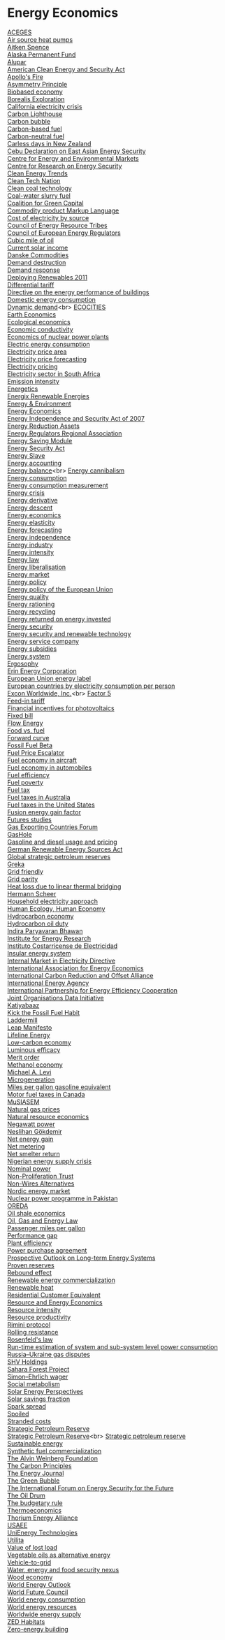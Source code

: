 # Energy Economics
[ACEGES](https://en.wikipedia.org/wiki/ACEGES)<br>
[Air source heat pumps](https://en.wikipedia.org/wiki/Air_source_heat_pumps)<br>
[Aitken Spence](https://en.wikipedia.org/wiki/Aitken_Spence)<br>
[Alaska Permanent Fund](https://en.wikipedia.org/wiki/Alaska_Permanent_Fund)<br>
[Alupar](https://en.wikipedia.org/wiki/Alupar)<br>
[American Clean Energy and Security Act](https://en.wikipedia.org/wiki/American_Clean_Energy_and_Security_Act)<br>
[Apollo's Fire](https://en.wikipedia.org/wiki/Apollo's_Fire_(book))<br>
[Asymmetry Principle](https://en.wikipedia.org/wiki/Asymmetry_Principle)<br>
[Biobased economy](https://en.wikipedia.org/wiki/Biobased_economy)<br>
[Borealis Exploration](https://en.wikipedia.org/wiki/Borealis_Exploration)<br>
[California electricity crisis](https://en.wikipedia.org/wiki/California_electricity_crisis)<br>
[Carbon Lighthouse](https://en.wikipedia.org/wiki/Carbon_Lighthouse)<br>
[Carbon bubble](https://en.wikipedia.org/wiki/Carbon_bubble)<br>
[Carbon-based fuel](https://en.wikipedia.org/wiki/Carbon-based_fuel)<br>
[Carbon-neutral fuel](https://en.wikipedia.org/wiki/Carbon-neutral_fuel)<br>
[Carless days in New Zealand](https://en.wikipedia.org/wiki/Carless_days_in_New_Zealand)<br>
[Cebu Declaration on East Asian Energy Security](https://en.wikipedia.org/wiki/Cebu_Declaration_on_East_Asian_Energy_Security)<br>
[Centre for Energy and Environmental Markets](https://en.wikipedia.org/wiki/Centre_for_Energy_and_Environmental_Markets)<br>
[Centre for Research on Energy Security](https://en.wikipedia.org/wiki/Centre_for_Research_on_Energy_Security)<br>
[Clean Energy Trends](https://en.wikipedia.org/wiki/Clean_Energy_Trends)<br>
[Clean Tech Nation](https://en.wikipedia.org/wiki/Clean_Tech_Nation)<br>
[Clean coal technology](https://en.wikipedia.org/wiki/Clean_coal_technology)<br>
[Coal-water slurry fuel](https://en.wikipedia.org/wiki/Coal-water_slurry_fuel)<br>
[Coalition for Green Capital](https://en.wikipedia.org/wiki/Coalition_for_Green_Capital)<br>
[Commodity product Markup Language](https://en.wikipedia.org/wiki/Commodity_product_Markup_Language)<br>
[Cost of electricity by source](https://en.wikipedia.org/wiki/Cost_of_electricity_by_source)<br>
[Council of Energy Resource Tribes](https://en.wikipedia.org/wiki/Council_of_Energy_Resource_Tribes)<br>
[Council of European Energy Regulators](https://en.wikipedia.org/wiki/Council_of_European_Energy_Regulators)<br>
[Cubic mile of oil](https://en.wikipedia.org/wiki/Cubic_mile_of_oil)<br>
[Current solar income](https://en.wikipedia.org/wiki/Current_solar_income)<br>
[Danske Commodities](https://en.wikipedia.org/wiki/Danske_Commodities)<br>
[Demand destruction](https://en.wikipedia.org/wiki/Demand_destruction)<br>
[Demand response](https://en.wikipedia.org/wiki/Demand_response)<br>
[Deploying Renewables 2011](https://en.wikipedia.org/wiki/Deploying_Renewables_2011)<br>
[Differential tariff](https://en.wikipedia.org/wiki/Differential_tariff)<br>
[Directive on the energy performance of buildings](https://en.wikipedia.org/wiki/Directive_on_the_energy_performance_of_buildings)<br>
[Domestic energy consumption](https://en.wikipedia.org/wiki/Domestic_energy_consumption)<br>
[Dynamic demand](https://en.wikipedia.org/wiki/Dynamic_demand_(electric_power))<br>
[ECOCITIES](https://en.wikipedia.org/wiki/ECOCITIES_(software))<br>
[Earth Economics](https://en.wikipedia.org/wiki/Earth_Economics)<br>
[Ecological economics](https://en.wikipedia.org/wiki/Ecological_economics)<br>
[Economic conductivity](https://en.wikipedia.org/wiki/Economic_conductivity)<br>
[Economics of nuclear power plants](https://en.wikipedia.org/wiki/Economics_of_nuclear_power_plants)<br>
[Electric energy consumption](https://en.wikipedia.org/wiki/Electric_energy_consumption)<br>
[Electricity price area](https://en.wikipedia.org/wiki/Electricity_price_area)<br>
[Electricity price forecasting](https://en.wikipedia.org/wiki/Electricity_price_forecasting)<br>
[Electricity pricing](https://en.wikipedia.org/wiki/Electricity_pricing)<br>
[Electricity sector in South Africa](https://en.wikipedia.org/wiki/Electricity_sector_in_South_Africa)<br>
[Emission intensity](https://en.wikipedia.org/wiki/Emission_intensity)<br>
[Energetics](https://en.wikipedia.org/wiki/Energetics)<br>
[Energix Renewable Energies](https://en.wikipedia.org/wiki/Energix_Renewable_Energies)<br>
[Energy & Environment](https://en.wikipedia.org/wiki/Energy_&_Environment)<br>
[Energy Economics](https://en.wikipedia.org/wiki/Energy_Economics_(journal))<br>
[Energy Independence and Security Act of 2007](https://en.wikipedia.org/wiki/Energy_Independence_and_Security_Act_of_2007)<br>
[Energy Reduction Assets](https://en.wikipedia.org/wiki/Energy_Reduction_Assets)<br>
[Energy Regulators Regional Association](https://en.wikipedia.org/wiki/Energy_Regulators_Regional_Association)<br>
[Energy Saving Module](https://en.wikipedia.org/wiki/Energy_Saving_Module)<br>
[Energy Security Act](https://en.wikipedia.org/wiki/Energy_Security_Act)<br>
[Energy Slave](https://en.wikipedia.org/wiki/Energy_Slave)<br>
[Energy accounting](https://en.wikipedia.org/wiki/Energy_accounting)<br>
[Energy balance](https://en.wikipedia.org/wiki/Energy_balance_(energy_economics))<br>
[Energy cannibalism](https://en.wikipedia.org/wiki/Energy_cannibalism)<br>
[Energy consumption](https://en.wikipedia.org/wiki/Energy_consumption)<br>
[Energy consumption measurement](https://en.wikipedia.org/wiki/Energy_consumption_measurement)<br>
[Energy crisis](https://en.wikipedia.org/wiki/Energy_crisis)<br>
[Energy derivative](https://en.wikipedia.org/wiki/Energy_derivative)<br>
[Energy descent](https://en.wikipedia.org/wiki/Energy_descent)<br>
[Energy economics](https://en.wikipedia.org/wiki/Energy_economics)<br>
[Energy elasticity](https://en.wikipedia.org/wiki/Energy_elasticity)<br>
[Energy forecasting](https://en.wikipedia.org/wiki/Energy_forecasting)<br>
[Energy independence](https://en.wikipedia.org/wiki/Energy_independence)<br>
[Energy industry](https://en.wikipedia.org/wiki/Energy_industry)<br>
[Energy intensity](https://en.wikipedia.org/wiki/Energy_intensity)<br>
[Energy law](https://en.wikipedia.org/wiki/Energy_law)<br>
[Energy liberalisation](https://en.wikipedia.org/wiki/Energy_liberalisation)<br>
[Energy market](https://en.wikipedia.org/wiki/Energy_market)<br>
[Energy policy](https://en.wikipedia.org/wiki/Energy_policy)<br>
[Energy policy of the European Union](https://en.wikipedia.org/wiki/Energy_policy_of_the_European_Union)<br>
[Energy quality](https://en.wikipedia.org/wiki/Energy_quality)<br>
[Energy rationing](https://en.wikipedia.org/wiki/Energy_rationing)<br>
[Energy recycling](https://en.wikipedia.org/wiki/Energy_recycling)<br>
[Energy returned on energy invested](https://en.wikipedia.org/wiki/Energy_returned_on_energy_invested)<br>
[Energy security](https://en.wikipedia.org/wiki/Energy_security)<br>
[Energy security and renewable technology](https://en.wikipedia.org/wiki/Energy_security_and_renewable_technology)<br>
[Energy service company](https://en.wikipedia.org/wiki/Energy_service_company)<br>
[Energy subsidies](https://en.wikipedia.org/wiki/Energy_subsidies)<br>
[Energy system](https://en.wikipedia.org/wiki/Energy_system)<br>
[Ergosophy](https://en.wikipedia.org/wiki/Ergosophy)<br>
[Erin Energy Corporation](https://en.wikipedia.org/wiki/Erin_Energy_Corporation)<br>
[European Union energy label](https://en.wikipedia.org/wiki/European_Union_energy_label)<br>
[European countries by electricity consumption per person](https://en.wikipedia.org/wiki/European_countries_by_electricity_consumption_per_person)<br>
[Excon Worldwide, Inc.](https://en.wikipedia.org/wiki/Excon_Worldwide,_Inc.)<br>
[Factor 5](https://en.wikipedia.org/wiki/Factor_5_(book))<br>
[Feed-in tariff](https://en.wikipedia.org/wiki/Feed-in_tariff)<br>
[Financial incentives for photovoltaics](https://en.wikipedia.org/wiki/Financial_incentives_for_photovoltaics)<br>
[Fixed bill](https://en.wikipedia.org/wiki/Fixed_bill)<br>
[Flow Energy](https://en.wikipedia.org/wiki/Flow_Energy)<br>
[Food vs. fuel](https://en.wikipedia.org/wiki/Food_vs._fuel)<br>
[Forward curve](https://en.wikipedia.org/wiki/Forward_curve)<br>
[Fossil Fuel Beta](https://en.wikipedia.org/wiki/Fossil_Fuel_Beta)<br>
[Fuel Price Escalator](https://en.wikipedia.org/wiki/Fuel_Price_Escalator)<br>
[Fuel economy in aircraft](https://en.wikipedia.org/wiki/Fuel_economy_in_aircraft)<br>
[Fuel economy in automobiles](https://en.wikipedia.org/wiki/Fuel_economy_in_automobiles)<br>
[Fuel efficiency](https://en.wikipedia.org/wiki/Fuel_efficiency)<br>
[Fuel poverty](https://en.wikipedia.org/wiki/Fuel_poverty)<br>
[Fuel tax](https://en.wikipedia.org/wiki/Fuel_tax)<br>
[Fuel taxes in Australia](https://en.wikipedia.org/wiki/Fuel_taxes_in_Australia)<br>
[Fuel taxes in the United States](https://en.wikipedia.org/wiki/Fuel_taxes_in_the_United_States)<br>
[Fusion energy gain factor](https://en.wikipedia.org/wiki/Fusion_energy_gain_factor)<br>
[Futures studies](https://en.wikipedia.org/wiki/Futures_studies)<br>
[Gas Exporting Countries Forum](https://en.wikipedia.org/wiki/Gas_Exporting_Countries_Forum)<br>
[GasHole](https://en.wikipedia.org/wiki/GasHole)<br>
[Gasoline and diesel usage and pricing](https://en.wikipedia.org/wiki/Gasoline_and_diesel_usage_and_pricing)<br>
[German Renewable Energy Sources Act](https://en.wikipedia.org/wiki/German_Renewable_Energy_Sources_Act)<br>
[Global strategic petroleum reserves](https://en.wikipedia.org/wiki/Global_strategic_petroleum_reserves)<br>
[Greka](https://en.wikipedia.org/wiki/Greka)<br>
[Grid friendly](https://en.wikipedia.org/wiki/Grid_friendly)<br>
[Grid parity](https://en.wikipedia.org/wiki/Grid_parity)<br>
[Heat loss due to linear thermal bridging](https://en.wikipedia.org/wiki/Heat_loss_due_to_linear_thermal_bridging)<br>
[Hermann Scheer](https://en.wikipedia.org/wiki/Hermann_Scheer)<br>
[Household electricity approach](https://en.wikipedia.org/wiki/Household_electricity_approach)<br>
[Human Ecology, Human Economy](https://en.wikipedia.org/wiki/Human_Ecology,_Human_Economy)<br>
[Hydrocarbon economy](https://en.wikipedia.org/wiki/Hydrocarbon_economy)<br>
[Hydrocarbon oil duty](https://en.wikipedia.org/wiki/Hydrocarbon_oil_duty)<br>
[Indira Paryavaran Bhawan](https://en.wikipedia.org/wiki/Indira_Paryavaran_Bhawan)<br>
[Institute for Energy Research](https://en.wikipedia.org/wiki/Institute_for_Energy_Research)<br>
[Instituto Costarricense de Electricidad](https://en.wikipedia.org/wiki/Instituto_Costarricense_de_Electricidad)<br>
[Insular energy system](https://en.wikipedia.org/wiki/Insular_energy_system)<br>
[Internal Market in Electricity Directive](https://en.wikipedia.org/wiki/Internal_Market_in_Electricity_Directive)<br>
[International Association for Energy Economics](https://en.wikipedia.org/wiki/International_Association_for_Energy_Economics)<br>
[International Carbon Reduction and Offset Alliance](https://en.wikipedia.org/wiki/International_Carbon_Reduction_and_Offset_Alliance)<br>
[International Energy Agency](https://en.wikipedia.org/wiki/International_Energy_Agency)<br>
[International Partnership for Energy Efficiency Cooperation](https://en.wikipedia.org/wiki/International_Partnership_for_Energy_Efficiency_Cooperation)<br>
[Joint Organisations Data Initiative](https://en.wikipedia.org/wiki/Joint_Organisations_Data_Initiative)<br>
[Katiyabaaz](https://en.wikipedia.org/wiki/Katiyabaaz)<br>
[Kick the Fossil Fuel Habit](https://en.wikipedia.org/wiki/Kick_the_Fossil_Fuel_Habit)<br>
[Laddermill](https://en.wikipedia.org/wiki/Laddermill)<br>
[Leap Manifesto](https://en.wikipedia.org/wiki/Leap_Manifesto)<br>
[Lifeline Energy](https://en.wikipedia.org/wiki/Lifeline_Energy)<br>
[Low-carbon economy](https://en.wikipedia.org/wiki/Low-carbon_economy)<br>
[Luminous efficacy](https://en.wikipedia.org/wiki/Luminous_efficacy)<br>
[Merit order](https://en.wikipedia.org/wiki/Merit_order)<br>
[Methanol economy](https://en.wikipedia.org/wiki/Methanol_economy)<br>
[Michael A. Levi](https://en.wikipedia.org/wiki/Michael_A._Levi)<br>
[Microgeneration](https://en.wikipedia.org/wiki/Microgeneration)<br>
[Miles per gallon gasoline equivalent](https://en.wikipedia.org/wiki/Miles_per_gallon_gasoline_equivalent)<br>
[Motor fuel taxes in Canada](https://en.wikipedia.org/wiki/Motor_fuel_taxes_in_Canada)<br>
[MuSIASEM](https://en.wikipedia.org/wiki/MuSIASEM)<br>
[Natural gas prices](https://en.wikipedia.org/wiki/Natural_gas_prices)<br>
[Natural resource economics](https://en.wikipedia.org/wiki/Natural_resource_economics)<br>
[Negawatt power](https://en.wikipedia.org/wiki/Negawatt_power)<br>
[Neslihan Gökdemir](https://en.wikipedia.org/wiki/Neslihan_Gökdemir)<br>
[Net energy gain](https://en.wikipedia.org/wiki/Net_energy_gain)<br>
[Net metering](https://en.wikipedia.org/wiki/Net_metering)<br>
[Net smelter return](https://en.wikipedia.org/wiki/Net_smelter_return)<br>
[Nigerian energy supply crisis](https://en.wikipedia.org/wiki/Nigerian_energy_supply_crisis)<br>
[Nominal power](https://en.wikipedia.org/wiki/Nominal_power_(photovoltaic))<br>
[Non-Proliferation Trust](https://en.wikipedia.org/wiki/Non-Proliferation_Trust)<br>
[Non-Wires Alternatives](https://en.wikipedia.org/wiki/Non-Wires_Alternatives)<br>
[Nordic energy market](https://en.wikipedia.org/wiki/Nordic_energy_market)<br>
[Nuclear power programme in Pakistan](https://en.wikipedia.org/wiki/Nuclear_power_programme_in_Pakistan)<br>
[OREDA](https://en.wikipedia.org/wiki/OREDA)<br>
[Oil shale economics](https://en.wikipedia.org/wiki/Oil_shale_economics)<br>
[Oil, Gas and Energy Law](https://en.wikipedia.org/wiki/Oil,_Gas_and_Energy_Law)<br>
[Passenger miles per gallon](https://en.wikipedia.org/wiki/Passenger_miles_per_gallon)<br>
[Performance gap](https://en.wikipedia.org/wiki/Performance_gap)<br>
[Plant efficiency](https://en.wikipedia.org/wiki/Plant_efficiency)<br>
[Power purchase agreement](https://en.wikipedia.org/wiki/Power_purchase_agreement)<br>
[Prospective Outlook on Long-term Energy Systems](https://en.wikipedia.org/wiki/Prospective_Outlook_on_Long-term_Energy_Systems)<br>
[Proven reserves](https://en.wikipedia.org/wiki/Proven_reserves)<br>
[Rebound effect](https://en.wikipedia.org/wiki/Rebound_effect_(conservation))<br>
[Renewable energy commercialization](https://en.wikipedia.org/wiki/Renewable_energy_commercialization)<br>
[Renewable heat](https://en.wikipedia.org/wiki/Renewable_heat)<br>
[Residential Customer Equivalent](https://en.wikipedia.org/wiki/Residential_Customer_Equivalent)<br>
[Resource and Energy Economics](https://en.wikipedia.org/wiki/Resource_and_Energy_Economics)<br>
[Resource intensity](https://en.wikipedia.org/wiki/Resource_intensity)<br>
[Resource productivity](https://en.wikipedia.org/wiki/Resource_productivity)<br>
[Rimini protocol](https://en.wikipedia.org/wiki/Rimini_protocol)<br>
[Rolling resistance](https://en.wikipedia.org/wiki/Rolling_resistance)<br>
[Rosenfeld's law](https://en.wikipedia.org/wiki/Rosenfeld's_law)<br>
[Run-time estimation of system and sub-system level power consumption](https://en.wikipedia.org/wiki/Run-time_estimation_of_system_and_sub-system_level_power_consumption)<br>
[Russia–Ukraine gas disputes](https://en.wikipedia.org/wiki/Russia–Ukraine_gas_disputes)<br>
[SHV Holdings](https://en.wikipedia.org/wiki/SHV_Holdings)<br>
[Sahara Forest Project](https://en.wikipedia.org/wiki/Sahara_Forest_Project)<br>
[Simon–Ehrlich wager](https://en.wikipedia.org/wiki/Simon–Ehrlich_wager)<br>
[Social metabolism](https://en.wikipedia.org/wiki/Social_metabolism)<br>
[Solar Energy Perspectives](https://en.wikipedia.org/wiki/Solar_Energy_Perspectives)<br>
[Solar savings fraction](https://en.wikipedia.org/wiki/Solar_savings_fraction)<br>
[Spark spread](https://en.wikipedia.org/wiki/Spark_spread)<br>
[Spoiled](https://en.wikipedia.org/wiki/Spoiled_(film))<br>
[Stranded costs](https://en.wikipedia.org/wiki/Stranded_costs)<br>
[Strategic Petroleum Reserve](https://en.wikipedia.org/wiki/Strategic_Petroleum_Reserve_(India))<br>
[Strategic Petroleum Reserve](https://en.wikipedia.org/wiki/Strategic_Petroleum_Reserve_(United_States))<br>
[Strategic petroleum reserve](https://en.wikipedia.org/wiki/Strategic_petroleum_reserve_(China))<br>
[Sustainable energy](https://en.wikipedia.org/wiki/Sustainable_energy)<br>
[Synthetic fuel commercialization](https://en.wikipedia.org/wiki/Synthetic_fuel_commercialization)<br>
[The Alvin Weinberg Foundation](https://en.wikipedia.org/wiki/The_Alvin_Weinberg_Foundation)<br>
[The Carbon Principles](https://en.wikipedia.org/wiki/The_Carbon_Principles)<br>
[The Energy Journal](https://en.wikipedia.org/wiki/The_Energy_Journal)<br>
[The Green Bubble](https://en.wikipedia.org/wiki/The_Green_Bubble)<br>
[The International Forum on Energy Security for the Future](https://en.wikipedia.org/wiki/The_International_Forum_on_Energy_Security_for_the_Future)<br>
[The Oil Drum](https://en.wikipedia.org/wiki/The_Oil_Drum)<br>
[The budgetary rule](https://en.wikipedia.org/wiki/The_budgetary_rule)<br>
[Thermoeconomics](https://en.wikipedia.org/wiki/Thermoeconomics)<br>
[Thorium Energy Alliance](https://en.wikipedia.org/wiki/Thorium_Energy_Alliance)<br>
[USAEE](https://en.wikipedia.org/wiki/USAEE)<br>
[UniEnergy Technologies](https://en.wikipedia.org/wiki/UniEnergy_Technologies)<br>
[Utilita](https://en.wikipedia.org/wiki/Utilita)<br>
[Value of lost load](https://en.wikipedia.org/wiki/Value_of_lost_load)<br>
[Vegetable oils as alternative energy](https://en.wikipedia.org/wiki/Vegetable_oils_as_alternative_energy)<br>
[Vehicle-to-grid](https://en.wikipedia.org/wiki/Vehicle-to-grid)<br>
[Water, energy and food security nexus](https://en.wikipedia.org/wiki/Water,_energy_and_food_security_nexus)<br>
[Wood economy](https://en.wikipedia.org/wiki/Wood_economy)<br>
[World Energy Outlook](https://en.wikipedia.org/wiki/World_Energy_Outlook)<br>
[World Future Council](https://en.wikipedia.org/wiki/World_Future_Council)<br>
[World energy consumption](https://en.wikipedia.org/wiki/World_energy_consumption)<br>
[World energy resources](https://en.wikipedia.org/wiki/World_energy_resources)<br>
[Worldwide energy supply](https://en.wikipedia.org/wiki/Worldwide_energy_supply)<br>
[ZED Habitats](https://en.wikipedia.org/wiki/ZED_Habitats)<br>
[Zero-energy building](https://en.wikipedia.org/wiki/Zero-energy_building)<br>
